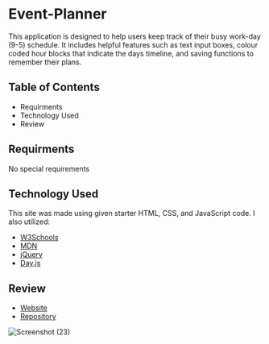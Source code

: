 # Event-Planner
This application is designed to help users keep track of their busy work-day (9-5) schedule. It includes helpful features such as text input boxes, colour coded hour blocks that indicate the days timeline, and saving functions to remember their plans.  

## Table of Contents

- Requirments
- Technology Used
- Review

## Requirments
No special requirements

## Technology Used
This site was made using given starter HTML, CSS, and JavaScript code.
I also utilized:
- [W3Schools](https://www.w3schools.com/)
- [MDN](https://developer.mozilla.org/en-US/)
- [jQuery](https://jquery.com/)
- [Day.js](https://day.js.org/)

## Review
- [Website](https://lexikhecht.github.io/event-planner/)
- [Repository](https://github.com/LexiKHecht/event-planner)
  
![Screenshot (23)](https://github.com/LexiKHecht/event-planner/assets/145725343/6068c58a-8ca0-41ae-b7f1-3bae7de82245)

